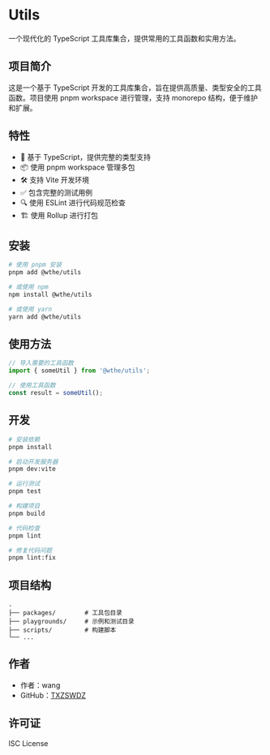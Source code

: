 # Utils

一个现代化的 TypeScript 工具库集合，提供常用的工具函数和实用方法。

## 项目简介

这是一个基于 TypeScript 开发的工具库集合，旨在提供高质量、类型安全的工具函数。项目使用 pnpm workspace 进行管理，支持 monorepo 结构，便于维护和扩展。

## 特性

- 🚀 基于 TypeScript，提供完整的类型支持
- 📦 使用 pnpm workspace 管理多包
- 🛠 支持 Vite 开发环境
- ✅ 包含完整的测试用例
- 🔍 使用 ESLint 进行代码规范检查
- 🏗 使用 Rollup 进行打包

## 安装

```bash
# 使用 pnpm 安装
pnpm add @wthe/utils

# 或使用 npm
npm install @wthe/utils

# 或使用 yarn
yarn add @wthe/utils
```

## 使用方法

```typescript
// 导入需要的工具函数
import { someUtil } from '@wthe/utils';

// 使用工具函数
const result = someUtil();
```

## 开发

```bash
# 安装依赖
pnpm install

# 启动开发服务器
pnpm dev:vite

# 运行测试
pnpm test

# 构建项目
pnpm build

# 代码检查
pnpm lint

# 修复代码问题
pnpm lint:fix
```

## 项目结构

```
.
├── packages/        # 工具包目录
├── playgrounds/     # 示例和测试目录
├── scripts/         # 构建脚本
└── ...
```

## 作者

- 作者：wang
- GitHub：[TXZSWDZ](https://github.com/TXZSWDZ)

## 许可证

ISC License
